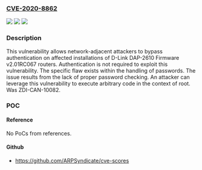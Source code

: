 ### [CVE-2020-8862](https://cve.mitre.org/cgi-bin/cvename.cgi?name=CVE-2020-8862)
![](https://img.shields.io/static/v1?label=Product&message=DAP-2610&color=blue)
![](https://img.shields.io/static/v1?label=Version&message=Firmware%20v2.01RC067%20&color=brightgreen)
![](https://img.shields.io/static/v1?label=Vulnerability&message=CWE-697%3A%20Incorrect%20Comparison&color=brightgreen)

### Description

This vulnerability allows network-adjacent attackers to bypass authentication on affected installations of D-Link DAP-2610 Firmware v2.01RC067 routers. Authentication is not required to exploit this vulnerability. The specific flaw exists within the handling of passwords. The issue results from the lack of proper password checking. An attacker can leverage this vulnerability to execute arbitrary code in the context of root. Was ZDI-CAN-10082.

### POC

#### Reference
No PoCs from references.

#### Github
- https://github.com/ARPSyndicate/cve-scores

